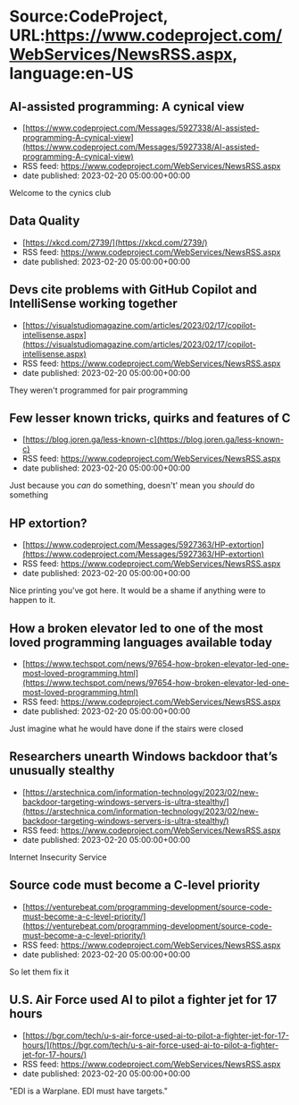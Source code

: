 # Source:CodeProject, URL:https://www.codeproject.com/WebServices/NewsRSS.aspx, language:en-US

## AI-assisted programming: A cynical view
 - [https://www.codeproject.com/Messages/5927338/AI-assisted-programming-A-cynical-view](https://www.codeproject.com/Messages/5927338/AI-assisted-programming-A-cynical-view)
 - RSS feed: https://www.codeproject.com/WebServices/NewsRSS.aspx
 - date published: 2023-02-20 05:00:00+00:00

Welcome to the cynics club

## Data Quality
 - [https://xkcd.com/2739/](https://xkcd.com/2739/)
 - RSS feed: https://www.codeproject.com/WebServices/NewsRSS.aspx
 - date published: 2023-02-20 05:00:00+00:00



## Devs cite problems with GitHub Copilot and IntelliSense working together
 - [https://visualstudiomagazine.com/articles/2023/02/17/copilot-intellisense.aspx](https://visualstudiomagazine.com/articles/2023/02/17/copilot-intellisense.aspx)
 - RSS feed: https://www.codeproject.com/WebServices/NewsRSS.aspx
 - date published: 2023-02-20 05:00:00+00:00

They weren't programmed for pair programming

## Few lesser known tricks, quirks and features of C
 - [https://blog.joren.ga/less-known-c](https://blog.joren.ga/less-known-c)
 - RSS feed: https://www.codeproject.com/WebServices/NewsRSS.aspx
 - date published: 2023-02-20 05:00:00+00:00

Just because you *can* do something, doesn't' mean you *should* do something

## HP extortion?
 - [https://www.codeproject.com/Messages/5927363/HP-extortion](https://www.codeproject.com/Messages/5927363/HP-extortion)
 - RSS feed: https://www.codeproject.com/WebServices/NewsRSS.aspx
 - date published: 2023-02-20 05:00:00+00:00

Nice printing you've got here. It would be a shame if anything were to happen to it.

## How a broken elevator led to one of the most loved programming languages available today
 - [https://www.techspot.com/news/97654-how-broken-elevator-led-one-most-loved-programming.html](https://www.techspot.com/news/97654-how-broken-elevator-led-one-most-loved-programming.html)
 - RSS feed: https://www.codeproject.com/WebServices/NewsRSS.aspx
 - date published: 2023-02-20 05:00:00+00:00

Just imagine what he would have done if the stairs were closed

## Researchers unearth Windows backdoor that’s unusually stealthy
 - [https://arstechnica.com/information-technology/2023/02/new-backdoor-targeting-windows-servers-is-ultra-stealthy/](https://arstechnica.com/information-technology/2023/02/new-backdoor-targeting-windows-servers-is-ultra-stealthy/)
 - RSS feed: https://www.codeproject.com/WebServices/NewsRSS.aspx
 - date published: 2023-02-20 05:00:00+00:00

Internet Insecurity Service

## Source code must become a C-level priority
 - [https://venturebeat.com/programming-development/source-code-must-become-a-c-level-priority/](https://venturebeat.com/programming-development/source-code-must-become-a-c-level-priority/)
 - RSS feed: https://www.codeproject.com/WebServices/NewsRSS.aspx
 - date published: 2023-02-20 05:00:00+00:00

So let them fix it

## U.S. Air Force used AI to pilot a fighter jet for 17 hours
 - [https://bgr.com/tech/u-s-air-force-used-ai-to-pilot-a-fighter-jet-for-17-hours/](https://bgr.com/tech/u-s-air-force-used-ai-to-pilot-a-fighter-jet-for-17-hours/)
 - RSS feed: https://www.codeproject.com/WebServices/NewsRSS.aspx
 - date published: 2023-02-20 05:00:00+00:00

"EDI is a Warplane. EDI must have targets."

